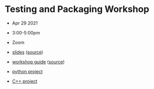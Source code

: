 # Testing and Packaging Workshop
- Apr 29 2021
- 3:00-5:00pm
- Zoom

- [slides](https://flatironinstitute.github.io/learn-sciware-dev/14_TestingPackaging/slides.html) ([source](main.md))
- [workshop guide](https://flatironinstitute.github.io/learn-sciware-dev/14_TestingPackaging/guide.html) ([source](workshop.md))
- [python project](https://github.com/flatironinstitute/sciware-testing-python)
- [C++ project](https://github.com/flatironinstitute/sciware-testing-cpp)

